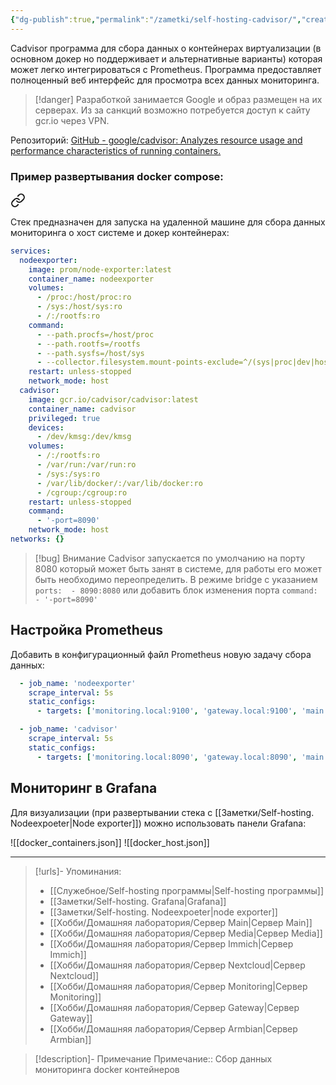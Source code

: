 ```yaml
---
{"dg-publish":true,"permalink":"/zametki/self-hosting-cadvisor/","created":"2024-09-10 23:59","updated":"2025-06-10T01:46:57+03:00"}
---
```


Сadvisor программа для сбора данных о контейнерах виртуализации (в основном докер но поддерживает и альтернативные варианты) которая может легко интегрироваться с Prometheus. Программа предоставляет полноценный веб интерфейс для просмотра всех данных мониторинга.

> [!danger]
> Разработкой занимается Google и образ размещен на их серверах. Из за санкций возможно потребуется доступ к сайту gcr.io через VPN.

Репозиторий: [GitHub - google/cadvisor: Analyzes resource usage and performance characteristics of running containers.](https://github.com/google/cadvisor)

### Пример развертывания docker compose: 

<div class="transclusion internal-embed is-loaded"><a class="markdown-embed-link" href="/docker-compose/monitoring-node/" aria-label="Open link"><svg xmlns="http://www.w3.org/2000/svg" width="24" height="24" viewBox="0 0 24 24" fill="none" stroke="currentColor" stroke-width="2" stroke-linecap="round" stroke-linejoin="round" class="svg-icon lucide-link"><path d="M10 13a5 5 0 0 0 7.54.54l3-3a5 5 0 0 0-7.07-7.07l-1.72 1.71"></path><path d="M14 11a5 5 0 0 0-7.54-.54l-3 3a5 5 0 0 0 7.07 7.07l1.71-1.71"></path></svg></a><div class="markdown-embed">





Стек предназначен для запуска на удаленной машине для сбора данных мониторинга о хост системе и докер контейнерах:

```yaml
services:
  nodeexporter:
    image: prom/node-exporter:latest
    container_name: nodeexporter
    volumes:
      - /proc:/host/proc:ro
      - /sys:/host/sys:ro
      - /:/rootfs:ro
    command:
      - --path.procfs=/host/proc
      - --path.rootfs=/rootfs
      - --path.sysfs=/host/sys
      - --collector.filesystem.mount-points-exclude=^/(sys|proc|dev|host|etc)($|/)
    restart: unless-stopped
    network_mode: host
  cadvisor:
    image: gcr.io/cadvisor/cadvisor:latest
    container_name: cadvisor
    privileged: true
    devices:
      - /dev/kmsg:/dev/kmsg
    volumes:
      - /:/rootfs:ro
      - /var/run:/var/run:ro
      - /sys:/sys:ro
      - /var/lib/docker/:/var/lib/docker:ro
      - /cgroup:/cgroup:ro
    restart: unless-stopped
    command:
	  - '-port=8090'
    network_mode: host
networks: {}
```

> [!bug] Внимание
> Сadvisor запускается по умолчанию на порту 8080 который может быть занят в системе, для работы его может быть необходимо переопределить. В режиме bridge с указанием  `ports:  - 8090:8080` или добавить блок изменения порта `command: - '-port=8090'`

</div></div>


## Настройка Prometheus

Добавить в конфигурационный файл Prometheus новую задачу сбора данных:
```yaml
  - job_name: 'nodeexporter'
    scrape_interval: 5s
    static_configs:
      - targets: ['monitoring.local:9100', 'gateway.local:9100', 'main.local:9100', 'nextcloud.local:9100', 'media.local:9100', 'immich.local:9100', 'armbian.local:9100']

  - job_name: 'cadvisor'
    scrape_interval: 5s
    static_configs:
      - targets: ['monitoring.local:8090', 'gateway.local:8090', 'main.local:8090', 'nextcloud.local:8090', 'media.local:8090', 'immich.local:8090', 'armbian.local:8090']

```

## Мониторинг в Grafana

Для визуализации (при развертывании стека с [[Заметки/Self-hosting. Nodeexpoeter\|Node exporter]]) можно использовать панели Grafana:

![[docker_containers.json]]
![[docker_host.json]]

---
> [!urls]- Упоминания:
> - [[Служебное/Self-hosting программы\|Self-hosting программы]]
> - [[Заметки/Self-hosting. Grafana\|Grafana]]
> - [[Заметки/Self-hosting. Nodeexpoeter\|node exporter]]
> - [[Хобби/Домашняя лаборатория/Сервер Main\|Сервер Main]]
> - [[Хобби/Домашняя лаборатория/Сервер Media\|Сервер Media]]
> - [[Хобби/Домашняя лаборатория/Сервер Immich\|Сервер Immich]]
> - [[Хобби/Домашняя лаборатория/Сервер Nextcloud\|Сервер Nextcloud]]
> - [[Хобби/Домашняя лаборатория/Сервер Monitoring\|Сервер Monitoring]]
> - [[Хобби/Домашняя лаборатория/Сервер Gateway\|Сервер Gateway]]
> - [[Хобби/Домашняя лаборатория/Сервер Armbian\|Сервер Armbian]]

> [!description]- Примечание
> Примечание:: Сбор данных мониторинга docker контейнеров
